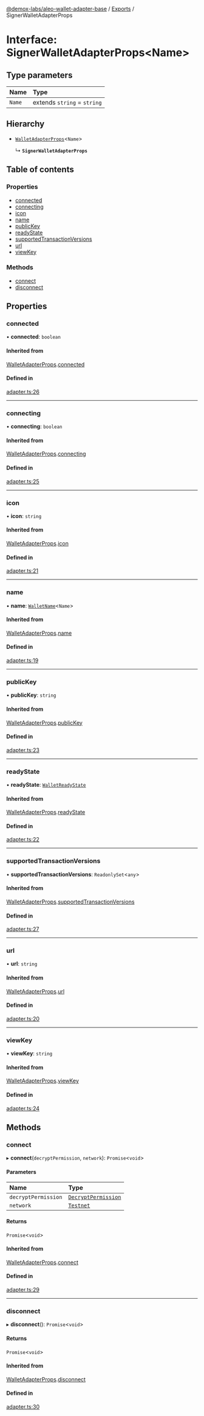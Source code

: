 [@demox-labs/aleo-wallet-adapter-base](../README.md) / [Exports](../modules.md) / SignerWalletAdapterProps

# Interface: SignerWalletAdapterProps<Name\>

## Type parameters

| Name | Type |
| :------ | :------ |
| `Name` | extends `string` = `string` |

## Hierarchy

- [`WalletAdapterProps`](WalletAdapterProps.md)<`Name`\>

  ↳ **`SignerWalletAdapterProps`**

## Table of contents

### Properties

- [connected](SignerWalletAdapterProps.md#connected)
- [connecting](SignerWalletAdapterProps.md#connecting)
- [icon](SignerWalletAdapterProps.md#icon)
- [name](SignerWalletAdapterProps.md#name)
- [publicKey](SignerWalletAdapterProps.md#publickey)
- [readyState](SignerWalletAdapterProps.md#readystate)
- [supportedTransactionVersions](SignerWalletAdapterProps.md#supportedtransactionversions)
- [url](SignerWalletAdapterProps.md#url)
- [viewKey](SignerWalletAdapterProps.md#viewkey)

### Methods

- [connect](SignerWalletAdapterProps.md#connect)
- [disconnect](SignerWalletAdapterProps.md#disconnect)

## Properties

### connected

• **connected**: `boolean`

#### Inherited from

[WalletAdapterProps](WalletAdapterProps.md).[connected](WalletAdapterProps.md#connected)

#### Defined in

[adapter.ts:26](https://github.com/demox-labs/leo-wallet-adapter/blob/21dd6ca/packages/core/base/adapter.ts#L26)

___

### connecting

• **connecting**: `boolean`

#### Inherited from

[WalletAdapterProps](WalletAdapterProps.md).[connecting](WalletAdapterProps.md#connecting)

#### Defined in

[adapter.ts:25](https://github.com/demox-labs/leo-wallet-adapter/blob/21dd6ca/packages/core/base/adapter.ts#L25)

___

### icon

• **icon**: `string`

#### Inherited from

[WalletAdapterProps](WalletAdapterProps.md).[icon](WalletAdapterProps.md#icon)

#### Defined in

[adapter.ts:21](https://github.com/demox-labs/leo-wallet-adapter/blob/21dd6ca/packages/core/base/adapter.ts#L21)

___

### name

• **name**: [`WalletName`](../modules.md#walletname)<`Name`\>

#### Inherited from

[WalletAdapterProps](WalletAdapterProps.md).[name](WalletAdapterProps.md#name)

#### Defined in

[adapter.ts:19](https://github.com/demox-labs/leo-wallet-adapter/blob/21dd6ca/packages/core/base/adapter.ts#L19)

___

### publicKey

• **publicKey**: `string`

#### Inherited from

[WalletAdapterProps](WalletAdapterProps.md).[publicKey](WalletAdapterProps.md#publickey)

#### Defined in

[adapter.ts:23](https://github.com/demox-labs/leo-wallet-adapter/blob/21dd6ca/packages/core/base/adapter.ts#L23)

___

### readyState

• **readyState**: [`WalletReadyState`](../enums/WalletReadyState.md)

#### Inherited from

[WalletAdapterProps](WalletAdapterProps.md).[readyState](WalletAdapterProps.md#readystate)

#### Defined in

[adapter.ts:22](https://github.com/demox-labs/leo-wallet-adapter/blob/21dd6ca/packages/core/base/adapter.ts#L22)

___

### supportedTransactionVersions

• **supportedTransactionVersions**: `ReadonlySet`<`any`\>

#### Inherited from

[WalletAdapterProps](WalletAdapterProps.md).[supportedTransactionVersions](WalletAdapterProps.md#supportedtransactionversions)

#### Defined in

[adapter.ts:27](https://github.com/demox-labs/leo-wallet-adapter/blob/21dd6ca/packages/core/base/adapter.ts#L27)

___

### url

• **url**: `string`

#### Inherited from

[WalletAdapterProps](WalletAdapterProps.md).[url](WalletAdapterProps.md#url)

#### Defined in

[adapter.ts:20](https://github.com/demox-labs/leo-wallet-adapter/blob/21dd6ca/packages/core/base/adapter.ts#L20)

___

### viewKey

• **viewKey**: `string`

#### Inherited from

[WalletAdapterProps](WalletAdapterProps.md).[viewKey](WalletAdapterProps.md#viewkey)

#### Defined in

[adapter.ts:24](https://github.com/demox-labs/leo-wallet-adapter/blob/21dd6ca/packages/core/base/adapter.ts#L24)

## Methods

### connect

▸ **connect**(`decryptPermission`, `network`): `Promise`<`void`\>

#### Parameters

| Name | Type |
| :------ | :------ |
| `decryptPermission` | [`DecryptPermission`](../enums/DecryptPermission.md) |
| `network` | [`Testnet`](../enums/WalletAdapterNetwork.md#testnet) |

#### Returns

`Promise`<`void`\>

#### Inherited from

[WalletAdapterProps](WalletAdapterProps.md).[connect](WalletAdapterProps.md#connect)

#### Defined in

[adapter.ts:29](https://github.com/demox-labs/leo-wallet-adapter/blob/21dd6ca/packages/core/base/adapter.ts#L29)

___

### disconnect

▸ **disconnect**(): `Promise`<`void`\>

#### Returns

`Promise`<`void`\>

#### Inherited from

[WalletAdapterProps](WalletAdapterProps.md).[disconnect](WalletAdapterProps.md#disconnect)

#### Defined in

[adapter.ts:30](https://github.com/demox-labs/leo-wallet-adapter/blob/21dd6ca/packages/core/base/adapter.ts#L30)
